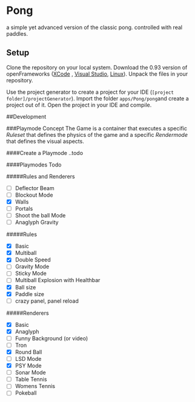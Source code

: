 # Pong
a simple yet advanced version of the classic pong. controlled with real paddles.

## Setup

Clone the repository on your local system. Download the 0.93 version of openFrameworks ([XCode](http://openframeworks.cc/versions/v0.9.3/of_v0.9.3_osx_release.zip) , [Visual Studio](http://openframeworks.cc/versions/v0.9.3/of_v0.9.3_vs_release.zip), [Linux](http://openframeworks.cc/versions/v0.9.3/of_v0.9.3_linux64_release.tar.gz)). Unpack the files in your repository.

Use the project generator to create a project for your IDE (```[project folder]/projectGenerator```). Import the folder ```apps/Pong/pong```and create a project out of it. Open the project in your IDE and compile.

##Development

###Playmode Concept
The Game is a container that executes a specific *Ruleset* that defines the physics of the game and a specific *Rendermode* that defines the visual aspects.

####Create a Playmode
..todo

####Playmodes Todo

#####Rules and Renderers
- [ ] Deflector Beam
- [ ] Blockout Mode
- [x] Walls
- [ ] Portals
- [ ] Shoot the ball Mode
- [ ] Anaglyph Gravity

#####Rules
- [x] Basic 
- [x] Multiball 
- [x] Double Speed 
- [ ] Gravity Mode
- [ ] Sticky Mode
- [ ] Multiball Explosion with Healthbar
- [x] Ball size 
- [x] Paddle size 
- [ ] crazy panel, panel reload

#####Renderers
- [x] Basic
- [x] Anaglyph
- [ ] Funny Background (or video)
- [ ] Tron
- [x] Round Ball
- [ ] LSD Mode
- [x] PSY Mode
- [ ] Sonar Mode
- [ ] Table Tennis
- [ ] Womens Tennis
- [ ] Pokeball